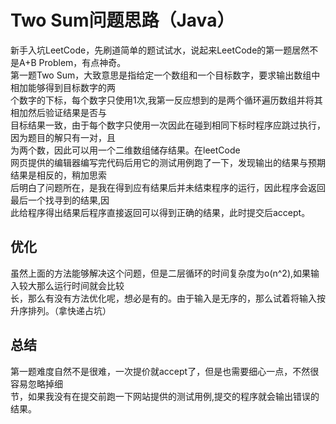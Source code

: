 Two Sum问题思路（Java）
=================
  新手入坑LeetCode，先刷道简单的题试试水，说起来LeetCode的第一题居然不是A+B Problem，有点神奇。</br>
第一题Two Sum，大致意思是指给定一个数组和一个目标数字，要求输出数组中相加能够得到目标数字的两</br>
个数字的下标，每个数字只使用1次,我第一反应想到的是两个循环遍历数组并将其相加然后验证结果是否与</br>
目标结果一致，由于每个数字只使用一次因此在碰到相同下标时程序应跳过执行，因为题目的解只有一对，且</br>
为两个数，因此可以用一个二维数组储存结果。在leetCode</br>
网页提供的编辑器编写完代码后用它的测试用例跑了一下，发现输出的结果与预期结果是相反的，稍加思索</br>
后明白了问题所在，是我在得到应有结果后并未结束程序的运行，因此程序会返回最后一个找寻到的结果,因</br>
此给程序得出结果后程序直接返回可以得到正确的结果，此时提交后accept。</br>


优化
---------
  虽然上面的方法能够解决这个问题，但是二层循环的时间复杂度为o(n^2),如果输入较大那么运行时间就会比较</br>
长，那么有没有方法优化呢，想必是有的。由于输入是无序的，那么试着将输入按升序排列。（拿快递占坑）


总结
------------
  第一题难度自然不是很难，一次提价就accept了，但是也需要细心一点，不然很容易忽略掉细</br>
节，如果我没有在提交前跑一下网站提供的测试用例,提交的程序就会输出错误的</br>
结果。
